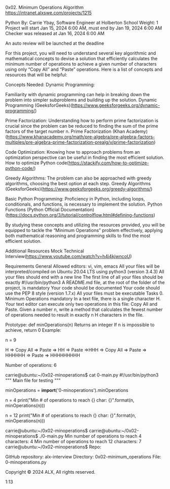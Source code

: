 0x02. Minimum Operations
Algorithm
https://intranet.alxswe.com/projects/1215

Python
 By: Carrie Ybay, Software Engineer at Holberton School
 Weight: 1
 Project will start Jan 15, 2024 6:00 AM, must end by Jan 19, 2024 6:00 AM
 Checker was released at Jan 16, 2024 6:00 AM

An auto review will be launched at the deadline

For this project, you will need to understand several key algorithmic and mathematical concepts to devise a solution that efficiently calculates the minimum number of operations to achieve a given number of characters using only “Copy All” and “Paste” operations. Here is a list of concepts and resources that will be helpful:

Concepts Needed:
Dynamic Programming:

Familiarity with dynamic programming can help in breaking down the problem into simpler subproblems and building up the solution.
Dynamic Programming (GeeksforGeeks)(https://www.geeksforgeeks.org/dynamic-programming/)


Prime Factorization:
Understanding how to perform prime factorization is crucial since the problem can be reduced to finding the sum of the prime factors of the target number n.
Prime Factorization (Khan Academy)(https://www.khanacademy.org/math/pre-algebra/pre-algebra-factors-multiples/pre-algebra-prime-factorization-prealg/v/prime-factorization)


Code Optimization:
Knowing how to approach problems from an optimization perspective can be useful in finding the most efficient solution.
How to optimize Python code(https://stackify.com/how-to-optimize-python-code/)


Greedy Algorithms:
The problem can also be approached with greedy algorithms, choosing the best option at each step.
Greedy Algorithms (GeeksforGeeks)(https://www.geeksforgeeks.org/greedy-algorithms/)


Basic Python Programming:
Proficiency in Python, including loops, conditionals, and functions, is necessary to implement the solution.
Python Functions (Python Official Documentation)(https://docs.python.org/3/tutorial/controlflow.html#defining-functions)


By studying these concepts and utilizing the resources provided, you will be equipped to tackle the “Minimum Operations” problem effectively, applying both mathematical reasoning and programming skills to find the most efficient solution.

Additional Resources
Mock Technical Interview(https://www.youtube.com/watch?v=h4i4kjwncoU)


Requirements
General
Allowed editors: vi, vim, emacs
All your files will be interpreted/compiled on Ubuntu 20.04 LTS using python3 (version 3.4.3)
All your files should end with a new line
The first line of all your files should be exactly #!/usr/bin/python3
A README.md file, at the root of the folder of the project, is mandatory
Your code should be documented
Your code should use the PEP 8 style (version 1.7.x)
All your files must be executable
Tasks
0. Minimum Operations
mandatory
In a text file, there is a single character H. Your text editor can execute only two operations in this file: Copy All and Paste. Given a number n, write a method that calculates the fewest number of operations needed to result in exactly n H characters in the file.

Prototype: def minOperations(n)
Returns an integer
If n is impossible to achieve, return 0
Example:

n = 9

H => Copy All => Paste => HH => Paste =>HHH => Copy All => Paste => HHHHHH => Paste => HHHHHHHHH

Number of operations: 6

carrie@ubuntu:~/0x02-minoperations$ cat 0-main.py
#!/usr/bin/python3
"""
Main file for testing
"""

minOperations = __import__('0-minoperations').minOperations

n = 4
print("Min # of operations to reach {} char: {}".format(n, minOperations(n)))

n = 12
print("Min # of operations to reach {} char: {}".format(n, minOperations(n)))

carrie@ubuntu:~/0x02-minoperations$
carrie@ubuntu:~/0x02-minoperations$ ./0-main.py
Min number of operations to reach 4 characters: 4
Min number of operations to reach 12 characters: 7
carrie@ubuntu:~/0x02-minoperations$
Repo:

GitHub repository: alx-interview
Directory: 0x02-minimum_operations
File: 0-minoperations.py
  
Copyright © 2024 ALX, All rights reserved.


1:13




